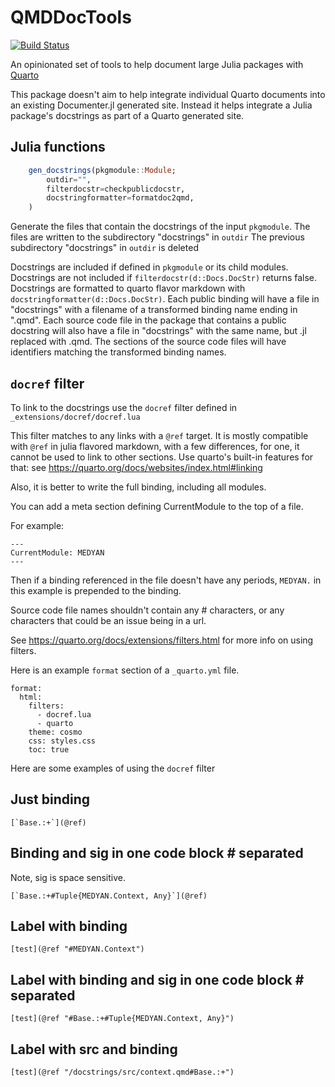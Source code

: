 # QMDDocTools

[![Build Status](https://github.com/medyan-dev/QuartoDocTools.jl/workflows/CI/badge.svg)](https://github.com/medyan-dev/QuartoDocTools.jl/actions)

An opinionated set of tools to help document large Julia packages with [Quarto](https://quarto.org/)

This package doesn't aim to help integrate individual Quarto documents into an existing Documenter.jl generated site. 
Instead it helps integrate a Julia package's docstrings as part of a Quarto generated site.

## Julia functions

```julia
    gen_docstrings(pkgmodule::Module;
        outdir="",
        filterdocstr=checkpublicdocstr,
        docstringformatter=formatdoc2qmd,
    )
```

Generate the files that contain the docstrings of the input `pkgmodule`.
The files are written to the subdirectory "docstrings" in `outdir`
The previous subdirectory "docstrings" in `outdir` is deleted

Docstrings are included if defined in `pkgmodule` or its child modules.
Docstrings are not included if `filterdocstr(d::Docs.DocStr)` returns false.
Docstrings are formatted to quarto flavor markdown with `docstringformatter(d::Docs.DocStr)`.
Each public binding will have a file in "docstrings" with a filename of a transformed binding name ending in ".qmd".
Each source code file in the package that contains a public docstring will also have a file in "docstrings"
with the same name, but .jl replaced with .qmd.
The sections of the source code files will have identifiers matching the transformed binding names.

## `docref` filter

To link to the docstrings use the `docref` filter defined in `_extensions/docref/docref.lua`

This filter matches to any links with a `@ref` target. It is mostly compatible with `@ref` in julia flavored markdown, with a few differences, for one, it cannot be used to link to other sections. Use quarto's built-in features for that: see <https://quarto.org/docs/websites/index.html#linking>

Also, it is better to write the full binding, including all modules.

You can add a meta section defining CurrentModule to the top of a file.

For example:

```
---
CurrentModule: MEDYAN
---
```

Then if a binding referenced in the file doesn't have any periods, `MEDYAN.` in this example is prepended to the binding.

Source code file names shouldn't contain any # characters, or any characters that could be an issue being in a url.

See <https://quarto.org/docs/extensions/filters.html> for more info on using filters.

Here is an example `format` section of a `_quarto.yml` file.

```
format:
  html:
    filters:
      - docref.lua
      - quarto
    theme: cosmo
    css: styles.css
    toc: true
```

Here are some examples of using the `docref` filter


## Just binding

``[`Base.:+`](@ref)``

## Binding and sig in one code block # separated

Note, sig is space sensitive.

``[`Base.:+#Tuple{MEDYAN.Context, Any}`](@ref)``

## Label with binding

``[test](@ref "#MEDYAN.Context")``

## Label with binding and sig in one code block # separated

``[test](@ref "#Base.:+#Tuple{MEDYAN.Context, Any}")``

## Label with src and binding

``[test](@ref "/docstrings/src/context.qmd#Base.:+")``
